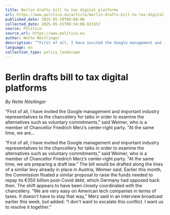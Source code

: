```yaml
---
title: Berlin drafts bill to tax digital platforms
url: https://www.politico.eu/article/berlin-drafts-bill-to-tax-digital-platforms/
published_date: 2025-05-29T00:00:00
collected_date: 2025-05-31T08:34:08.021557
source: Politico
source_url: https://www.politico.eu
author: Nette Nöstlinger
description: "“First of all, I have invited the Google management and important industry representatives to the chancellery for talks in order to examine the alternatives such as voluntary commitments,\" said Weimer, who is a member of Chancellor Friedrich Merz’s center-right party. \"At the same time, we are..."
language: en
collection_type: policy_landscape
---
```


# Berlin drafts bill to tax digital platforms

*By Nette Nöstlinger*

“First of all, I have invited the Google management and important industry representatives to the chancellery for talks in order to examine the alternatives such as voluntary commitments," said Weimer, who is a member of Chancellor Friedrich Merz’s center-right party. "At the same time, we are...

“First of all, I have invited the Google management and important industry representatives to the chancellery for talks in order to examine the alternatives such as voluntary commitments," said Weimer, who is a member of Chancellor Friedrich Merz’s center-right party. "At the same time, we are preparing a draft law.” 
 The bill would be drafted along the lines of a similar levy already in place in Austria, Weimer said. Earlier this month, the Commission floated a similar proposal to raise the funds needed to repay its €350 billion post-Covid debt, which Germany had opposed back then. 
 The shift appears to have been closely coordinated with the chancellery. 
 “We are very easy on American tech companies in terms of taxes. It doesn't have to stay that way,” Merz said in an interview broadcast earlier this week, but added: “I don't want to escalate this conflict. I want us to resolve it together.”